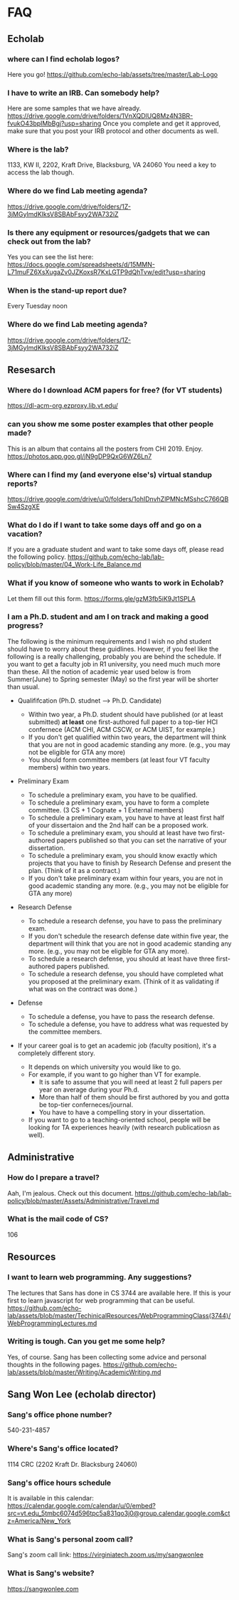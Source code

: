 
# FAQ 


## Echolab 

### where can I find echolab logos?

Here you go! https://github.com/echo-lab/assets/tree/master/Lab-Logo

### I have to write an IRB. Can somebody help?
Here are some samples that we have already.  https://drive.google.com/drive/folders/1VnXQDlUQ8Mz4N3BR-fvukO43bpIMbBgj?usp=sharing Once you complete and get it approved, make sure that you post your IRB protocol and other documents as well.

### Where is the lab?
1133, KW II, 2202, Kraft Drive, Blacksburg, VA 24060
You need a key to access the lab though.

### Where do we find Lab meeting agenda?
https://drive.google.com/drive/folders/1Z-3jMGyImdKIksV8SBAbFsyy2WA732iZ

### Is there any equipment or resources/gadgets that we can check out from the lab?
Yes you can see the list here: https://docs.google.com/spreadsheets/d/15MMN-L71muFZ6XsXugaZv0JZKoxsR7KxLGTP9dQhTvw/edit?usp=sharing

### When is the stand-up report due?
Every Tuesday noon

### Where do we find Lab meeting agenda?
https://drive.google.com/drive/folders/1Z-3jMGyImdKIksV8SBAbFsyy2WA732iZ

## Resesarch

### Where do I download ACM papers for free? (for VT students) 
https://dl-acm-org.ezproxy.lib.vt.edu/

### can you show me some poster examples that other people made?
This is an album that contains all the posters from CHI 2019. Enjoy. https://photos.app.goo.gl/jN9gDP9QxG6WZ6Ln7

### Where can I find my (and everyone else's) virtual standup reports?
https://drive.google.com/drive/u/0/folders/1ohIDnvhZlPMNcMSshcC766QBSw4SzgXE

### What do I do if I want to take some days off and go on a vacation?
If you are a graduate student and want to take some days off, please read the following policy. https://github.com/echo-lab/lab-policy/blob/master/04_Work-Life_Balance.md

### What if you know of someone who wants to work in Echolab?
Let them fill out this form. https://forms.gle/gzM3fb5iK9Jt1SPLA

### I am a Ph.D. student and am I on track and making a good progress? 

The following is the minimum requirements and I wish no phd student should have to worry about these guidlines. However, if you feel like the following is a really challenging, probably you are behind the schedule. If you want to get a faculty job in R1 university, you need much much more than these. All the notion of academic year used below is from Summer(June) to Spring semester (May) so the first year will be shorter than usual. 

- Qualififcation (Ph.D. studnet --> Ph.D. Candidate) 
  - Within two year, a Ph.D. student should have published (or at least submitted) **at least** one first-authored full paper to a top-tier HCI confernece (ACM CHI, ACM CSCW, or ACM UIST, for example.)  
  - If you don't get qualified within two years, the department will think that you are not in good academic standing any more. (e.g., you may not be eligible for GTA any more) 
  - You should form committee members (at least four VT faculty members) within two years.
    
- Preliminary Exam 
  - To schedule a preliminary exam, you have to be qualified. 
  - To schedule a preliminary exam, you have to form a complete committee. (3 CS + 1 Cognate + 1 External members) 
  - To schedule a preliminary exam, you have to have at least first half of your dissertaion and the 2nd half can be a proposed work.  
  - To schedule a preliminary exam, you should at least have two first-authored papers published so that you can set the narrative of your dissertation.  
  - To schedule a preliminary exam, you should know exactly which projects that you have to finish by Research Defense and present the plan. (Think of it as a contract.)   
  - If you don't take preliminary exam within four years, you are not in good academic standing any more. (e.g., you may not be eligible for GTA any more) 

- Research Defense 
  - To schedule a research defense, you have to pass the preliminary exam.
  - If you don't schedule the research defense date within five year, the department will think that you are not in good academic standing any more. (e.g., you may not be eligible for GTA any more). 
  - To schedule a research defense, you should at least have three first-authored papers published. 
  - To schedule a research defense, you should have completed what you proposed at the preliminary exam. (Think of it as validating if what was on the contract was done.)   

- Defense 
  - To schedule a defense, you have to pass the research defense. 
  - To schedule a defense, you have to address what was requested by the committee members. 

- If your career goal is to get an academic job (faculty position), it's a completely different story.  
  - It depends on which university you would like to go. 
  - For example, if you want to go higher than VT for example.
    - It is safe to assume that you will need at least 2 full papers per year on average during your Ph.d. 
    - More than half of them should be first authored by you and gotta be top-tier conferneces/journal. 
    - You have to have a compelling story in your dissertation. 
  - If you want to go to a teaching-oriented school, people will be looking for TA experiences heavily (with research publicatiosn as well). 



## Administrative 

### How do I prepare a travel?
Aah, I'm jealous. Check out this document. https://github.com/echo-lab/lab-policy/blob/master/Assets/Administrative/Travel.md

### What is the mail code of CS? 
106

## Resources

### I want to learn web programming. Any suggestions?
The lectures that Sans has done in CS 3744 are available here. If this is your first to learn javascript for web programming that can be useful.  https://github.com/echo-lab/assets/blob/master/TechinicalResources/WebProgrammingClass(3744)/WebProgrammingLectures.md

### Writing is tough. Can you get me some help?
Yes, of course. Sang has been collecting some advice and personal thoughts in the following pages.
https://github.com/echo-lab/assets/blob/master/Writing/AcademicWriting.md


## Sang Won Lee (echolab director)

### Sang's office phone number?

540-231-4857

### Where's Sang's office located?
1114 CRC (2202 Kraft Dr. Blacksburg 24060)

### Sang's office hours schedule

It is available in this calendar: https://calendar.google.com/calendar/u/0/embed?src=vt.edu_5tmbc6074d596tpc5a831qo3j0@group.calendar.google.com&ctz=America/New_York

### What is Sang's personal zoom call?
Sang's zoom call link: https://virginiatech.zoom.us/my/sangwonlee 

### What is Sang's website?
https://sangwonlee.com

